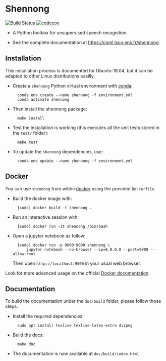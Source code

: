 # Shennong

[![Build Status](https://travis-ci.org/bootphon/shennong.svg?branch=master)](https://travis-ci.org/bootphon/shennong)
[![codecov](https://codecov.io/gh/bootphon/shennong/branch/master/graph/badge.svg)](https://codecov.io/gh/bootphon/shennong)

* A Python toolbox for unsupervised speech recognition.

* See the complete documentation at https://coml.lscp.ens.fr/shennong.


## Installation

This installation process is documented for Ubuntu-18.04, but it can
be adapted to other Linux distributions easilly.

* Create a `shennong` Python virtual environment with
  [conda](https://conda.io/miniconda.html):

        conda env create --name shennong -f environment.yml
        conda activate shennong

* Then install the shennong package:

        make install

* Test the installation is working (this executes all the unit tests
  stored in the `test/` folder):

        make test

* To update the `shennong` dependencies, use:

        conda env update --name shennong -f environment.yml

## Docker

You can use `shennong` from within [docker](https://docs.docker.com)
using the provided `Dockerfile`.

* Build the docker image with:

        [sudo] docker build -t shennong .

* Run an interactive session with:

        [sudo] docker run -it shennong /bin/bash

* Open a jupyter notebook as follow:

        [sudo] docker run -p 9000:9000 shennong \
            jupyter notebook --no-browser --ip=0.0.0.0 --port=9000 --allow-root

  Then open `http://localhost:9000` in your usual web browser.

Look for more advanced usage on the official [Docker
documentation](https://docs.docker.com).


## Documentation

To build the documentation under the `doc/build` folder, please follow those steps.

* Install the required dependencies:

        sudo apt install texlive texlive-latex-extra dvipng

* Build the docs:

        make doc

* The documentation is now available at `doc/build/index.html`
